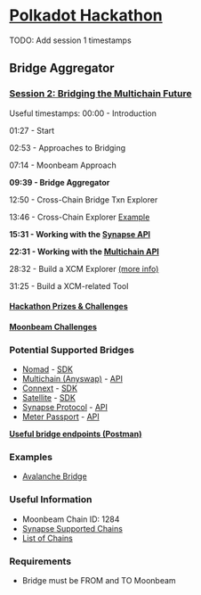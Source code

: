 # [Polkadot Hackathon](https://polkadot-na.devpost.com)

TODO: Add session 1 timestamps

## Bridge Aggregator

### [Session 2: Bridging the Multichain Future](https://www.crowdcast.io/e/polkadot-hackathon)

Useful timestamps:
00:00 - Introduction

01:27 - Start

02:53 - Approaches to Bridging

07:14 - Moonbeam Approach

**09:39 - Bridge Aggregator**

12:50 - Cross-Chain Bridge Txn Explorer

13:46 - Cross-Chain Explorer [Example](https://anyswap.net/)

**15:31 - Working with the [Synapse API](https://syn-api-x.herokuapp.com/apidoc)**

**22:31 - Working with the [Multichain API](https://github.com/anyswap/CrossChain-Bridge/wiki/Bridge-api-for-frontend)**

28:32 - Build a XCM Explorer [(more info)](https://www.crowdcast.io/e/polkadot-hackathon/1)

31:25 - Build a XCM-related Tool

#### [Hackathon Prizes & Challenges](https://angelhack.notion.site/Polkadot-Hackathon-North-America-Edition-Participants-Guide-0f6d16e7db4849a9a4902241f0d4a5cf#7760e9aa3f5f4c8f90869504db40c665)

#### [Moonbeam Challenges](https://angelhack.notion.site/Polkadot-Hackathon-North-America-Edition-Participants-Guide-0f6d16e7db4849a9a4902241f0d4a5cf#7760e9aa3f5f4c8f90869504db40c665)

### Potential Supported Bridges

- [Nomad](https://app.nomad.xyz/) - [SDK](https://docs.nomad.xyz/dev/sdk.html)
- [Multichain (Anyswap)](https://app.multichain.org/#/router) - [API](https://github.com/anyswap/CrossChain-Bridge/wiki/CrossChain-Bridge-API#restful-api-reference)
- [Connext](https://bridge.connext.network/?sendingChainId=1284) - [SDK](https://docs.connext.network/developers/sdk/sdk-quickstart)
- [Satellite](https://satellite.money/?source=moonbeam) - [SDK](https://docs.axelar.dev/dev/axelarjs-sdk/intro)
- [Synapse Protocol](https://synapseprotocol.com/) - [API](https://syn-api-x.herokuapp.com/apidoc/#api-_header)
- [Meter Passport](https://passport.meter.io/#/) - [API](https://github.com/meterio/meterify#web3-method-supported)

**[Useful bridge endpoints (Postman)](https://go.postman.co/workspace/Moonbeam-Bridge-Aggregator~68b21d5c-33c0-462c-a0a8-76f1cb33b699/collection/8082526-857baefb-97e3-46a8-bff9-b11cae311bf2)**

### Examples

- [Avalanche Bridge](https://bridge.avax.network/)

### Useful Information

- Moonbeam Chain ID: 1284
- [Synapse Supported Chains](https://github.com/synapsecns/sdk/blob/master/src/common/chainid.ts#L1)
- [List of Chains](https://chainlist.org/)

### Requirements

- Bridge must be FROM and TO Moonbeam
